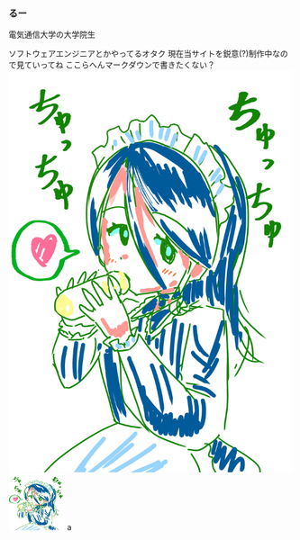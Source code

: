 ### るー

電気通信大学の大学院生

ソフトウェアエンジニアとかやってるオタク
現在当サイトを鋭意(?)制作中なので見ていってね
ここらへんマークダウンで書きたくない？
![テスト画像](/ruu_icon.jpg)
<img src="/ruu_icon.jpg" width="100px" height="100px" alt="test">
a
